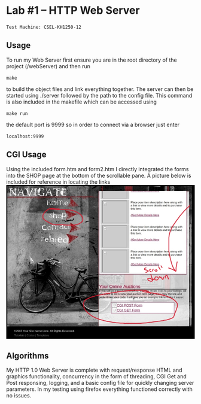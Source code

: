 # Lab #1 – HTTP Web Server

```
Test Machine: CSEL-KH1250-12
```
## Usage

To run my Web Server first ensure you are in the root directory of the project (/webServer) and then run

```
make
```

to build the object files and link everything together. The server can then be started using ./server
followed by the path to the config file. This command is also included in the makefile which can be 
accessed using

```
make run
```
the default port is 9999 so in order to connect via a browser just enter

```
localhost:9999
```

## CGI Usage

Using the included form.htm and form2.htm I directly integrated the forms into the SHOP page at the bottom
of the scrollable pane. A picture below is included for reference in locating the links
![](./images/reference.jpg)


## Algorithms

My HTTP 1.0 Web Server is complete with request/response HTML and graphics functionality, concurrency in
the form of threading, CGI Get and Post responsing, logging, and a basic config file for quickly changing
server parameters. In my testing using firefox everything functioned correctly with no issues.
